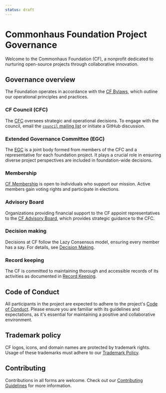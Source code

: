 ```yaml
---
status: draft
---
```


# Commonhaus Foundation Project Governance

Welcome to the Commonhaus Foundation (CF), a nonprofit dedicated to nurturing open-source projects through collaborative innovation.

## Governance overview

The Foundation operates in accordance with the [CF Bylaws][bylaws], which outline our operational principles and practices.

### CF Council (CFC)

The  [CFC][] oversees strategic and operational decisions. To engage with the council, email the [`council` mailing list][CONTACTS.yaml] or initiate a GitHub discussion.

### Extended Governance Committee (EGC)

The [EGC][] is a joint body formed from members of the CFC and a representative for each foundation project. It plays a crucial role in ensuring diverse project perspectives are included in foundation-wide decisions.

### Membership

[CF Membership][membership] is open to individuals who support our mission. Active members gain voting rights and participate in elections.

### Advisory Board

Organizations providing financial support to the CF appoint representatives to the [CF Advisory Board][cfab], which provides strategic guidance to the CFC.

### Decision making

Decisions at CF follow the Lazy Consensus model, ensuring every member has a say. For details, see [Decision Making][cf-decision-making].

### Record keeping

The CF is committed to maintaining thorough and accessible records of its activities as documented in [Record Keeping][records].

## Code of Conduct

All participants in the project are expected to adhere to the project's [Code of Conduct][coc]. Please ensure you are familiar with its guidelines and expectations, as it's essential for maintaining a positive and collaborative environment.

## Trademark policy

CF logos, icons, and domain names are protected by trademark rights. Usage of these trademarks must adhere to our [Trademark Policy][].

## Contributing

Contributions in all forms are welcome. Check out our [Contributing Guidelines][contrib] for more information.

[Trademark Policy]: ./policies/trademark-policy.md
[bylaws]: ./bylaws/README.md
[cf-decision-making]: ./bylaws/5-decision-making.md
[cfab]: ./bylaws/4-cf-advisory-board.md
[cfc]: ./bylaws/3-cf-council.md
[egc]: ./bylaws/3-cf-council.md#extended-governance-committee-egc
[coc]: ./policies/code-of-conduct.md
[contrib]: ./CONTRIBUTING.md
[membership]: ./bylaws/2-cf-membership.md
[records]: ./bylaws/6-notice-records.md
[CONTACTS.yaml]: https://github.com/commonhaus/foundation/blob/main/CONTACTS.yaml
